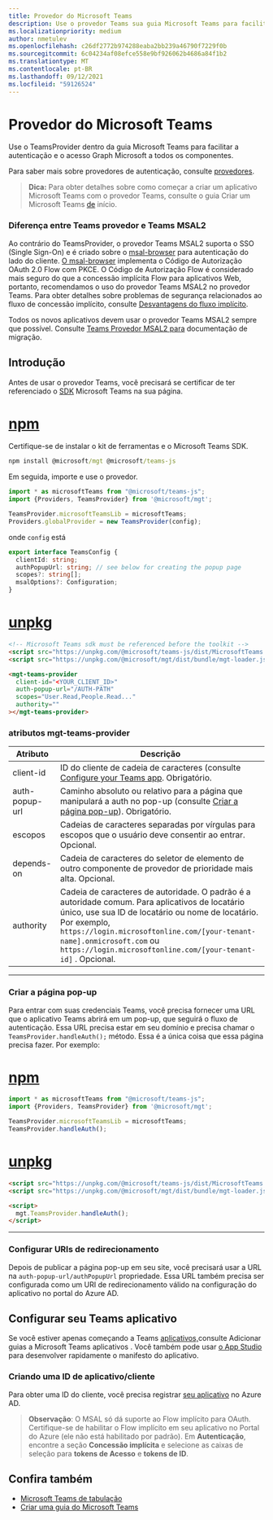 ```yaml
---
title: Provedor do Microsoft Teams
description: Use o provedor Teams sua guia Microsoft Teams para facilitar a autenticação e o acesso Graph Microsoft a todos os componentes.
ms.localizationpriority: medium
author: nmetulev
ms.openlocfilehash: c26df2772b974288eaba2bb239a46790f7229f0b
ms.sourcegitcommit: 6c04234af08efce558e9bf926062b4686a84f1b2
ms.translationtype: MT
ms.contentlocale: pt-BR
ms.lasthandoff: 09/12/2021
ms.locfileid: "59126524"
---
```

# <a name="microsoft-teams-provider"></a>Provedor do Microsoft Teams

Use o TeamsProvider dentro da guia Microsoft Teams para facilitar a autenticação e o acesso Graph Microsoft a todos os componentes.

Para saber mais sobre provedores de autenticação, consulte [provedores](./providers.md).

>**Dica:** Para obter detalhes sobre como começar a criar um aplicativo Microsoft Teams com o provedor Teams, consulte o guia Criar um Microsoft Teams [de](../get-started/build-a-microsoft-teams-tab.md) início.

### <a name="difference-between-teams-provider-and-teams-msal2-provider"></a>Diferença entre Teams provedor e Teams MSAL2
Ao contrário do TeamsProvider, o provedor Teams MSAL2 suporta o SSO (Single Sign-On) e é criado sobre o [msal-browser](https://github.com/AzureAD/microsoft-authentication-library-for-js/tree/dev/lib/msal-browser) para autenticação do lado do cliente. [O msal-browser](https://github.com/AzureAD/microsoft-authentication-library-for-js/tree/dev/lib/msal-browser) implementa o Código de [](/azure/active-directory/develop/v2-oauth2-auth-code-flow) Autorização OAuth 2.0 Flow com PKCE. O Código de Autorização Flow é considerado mais seguro do que a concessão implícita Flow para aplicativos Web, portanto, recomendamos o uso do provedor Teams MSAL2 no provedor Teams. Para obter detalhes sobre problemas de segurança relacionados ao fluxo de concessão implícito, consulte [Desvantagens do fluxo implícito](https://tools.ietf.org/html/draft-ietf-oauth-browser-based-apps-04#section-9.8.6).

Todos os novos aplicativos devem usar o provedor Teams MSAL2 sempre que possível. Consulte [Teams Provedor MSAL2 para](./teams-msal2.md) documentação de migração.

## <a name="get-started"></a>Introdução

Antes de usar o provedor Teams, você precisará se certificar de ter referenciado o [SDK](/javascript/api/overview/msteams-client?view=msteams-client-js-latest&preserve-view=true#using-the-sdk) Microsoft Teams na sua página.

# <a name="npm"></a>[npm](#tab/ts)

Certifique-se de instalar o kit de ferramentas e o Microsoft Teams SDK.

```cmd
npm install @microsoft/mgt @microsoft/teams-js
```

Em seguida, importe e use o provedor.

```ts
import * as microsoftTeams from "@microsoft/teams-js";
import {Providers, TeamsProvider} from '@microsoft/mgt';

TeamsProvider.microsoftTeamsLib = microsoftTeams;
Providers.globalProvider = new TeamsProvider(config);
```

onde `config` está

```ts
export interface TeamsConfig {
  clientId: string;
  authPopupUrl: string; // see below for creating the popup page
  scopes?: string[];
  msalOptions?: Configuration;
}
```

# <a name="unpkg"></a>[unpkg](#tab/html)

```html
<!-- Microsoft Teams sdk must be referenced before the toolkit -->
<script src="https://unpkg.com/@microsoft/teams-js/dist/MicrosoftTeams.min.js" crossorigin="anonymous"></script>
<script src="https://unpkg.com/@microsoft/mgt/dist/bundle/mgt-loader.js"></script>

<mgt-teams-provider
  client-id="<YOUR_CLIENT_ID>"
  auth-popup-url="/AUTH-PATH"
  scopes="User.Read,People.Read..."
  authority=""
></mgt-teams-provider>
```

### <a name="mgt-teams-provider-attributes"></a>atributos mgt-teams-provider
| Atributo | Descrição |
| --- | --- |
| client-id   | ID do cliente de cadeia de caracteres (consulte [Configure your Teams app](#configure-your-teams-app). Obrigatório. |
| auth-popup-url  | Caminho absoluto ou relativo para a página que manipulará a auth no pop-up (consulte [Criar a página pop-up](#create-the-popup-page)). Obrigatório. |
| escopos  | Cadeias de caracteres separadas por vírgulas para escopos que o usuário deve consentir ao entrar. Opcional. |
| depends-on | Cadeia de caracteres do seletor de elemento de outro componente de provedor de prioridade mais alta. Opcional. |
| authority    | Cadeia de caracteres de autoridade. O padrão é a autoridade comum. Para aplicativos de locatário único, use sua ID de locatário ou nome de locatário. Por exemplo, `https://login.microsoftonline.com/[your-tenant-name].onmicrosoft.com` ou `https://login.microsoftonline.com/[your-tenant-id]` . Opcional. |

---

### <a name="create-the-popup-page"></a>Criar a página pop-up

Para entrar com suas credenciais Teams, você precisa fornecer uma URL que o aplicativo Teams abrirá em um pop-up, que seguirá o fluxo de autenticação. Essa URL precisa estar em seu domínio e precisa chamar o `TeamsProvider.handleAuth();` método. Essa é a única coisa que essa página precisa fazer. Por exemplo:

# <a name="npm"></a>[npm](#tab/ts)

```ts
import * as microsoftTeams from "@microsoft/teams-js";
import {Providers, TeamsProvider} from '@microsoft/mgt';

TeamsProvider.microsoftTeamsLib = microsoftTeams;
TeamsProvider.handleAuth();
```

# <a name="unpkg"></a>[unpkg](#tab/html)

```html
<script src="https://unpkg.com/@microsoft/teams-js/dist/MicrosoftTeams.min.js" crossorigin="anonymous"></script>
<script src="https://unpkg.com/@microsoft/mgt/dist/bundle/mgt-loader.js"></script>

<script>
  mgt.TeamsProvider.handleAuth();
</script>
```
---

### <a name="configure-redirect-uris"></a>Configurar URIs de redirecionamento

Depois de publicar a página pop-up em seu site, você precisará usar a URL na `auth-popup-url/authPopupUrl` propriedade. Essa URL também precisa ser configurada como um URI de redirecionamento válido na configuração do aplicativo no portal do Azure AD.

## <a name="configure-your-teams-app"></a>Configurar seu Teams aplicativo

Se você estiver apenas começando a Teams [aplicativos,](/microsoftteams/platform/concepts/tabs/tabs-overview)consulte Adicionar guias a Microsoft Teams aplicativos . Você também pode usar [o App Studio](/microsoftteams/platform/get-started/get-started-app-studio) para desenvolver rapidamente o manifesto do aplicativo.
### <a name="creating-an-appclient-id"></a>Criando uma ID de aplicativo/cliente
Para obter uma ID do cliente, você precisa registrar [seu aplicativo](../get-started/add-aad-app-registration.md) no Azure AD. 
>**Observação**: O MSAL só dá suporte ao Flow implícito para OAuth. Certifique-se de habilitar o Flow implícito em seu aplicativo no Portal do Azure (ele não está habilitado por padrão). Em **Autenticação**, encontre a seção **Concessão implícita** e selecione as caixas de seleção para **tokens de Acesso** e **tokens de ID**. 

## <a name="see-also"></a>Confira também
* [Microsoft Teams de tabulação](https://github.com/microsoftgraph/microsoft-graph-toolkit/tree/master/samples/teams-tab)
* [Criar uma guia do Microsoft Teams](../get-started/build-a-microsoft-teams-tab.md)
